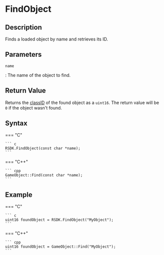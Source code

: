 # FindObject

## Description
Finds a loaded object by name and retrieves its ID.

## Parameters
`name`

:   The name of the object to find.

## Return Value
Returns the [classID](TODO) of the found object as a `uint16`. The return value will be `0` if the object wasn't found.

## Syntax
=== "C"

	``` c
	RSDK.FindObject(const char *name);
	```

=== "C++"

	``` cpp
	GameObject::Find(const char *name);
	```

## Example
=== "C"

	``` c
	uint16 foundObject = RSDK.FindObject("MyObject");
	```

=== "C++"

	``` cpp
	uint16 foundObject = GameObject::Find("MyObject");
	```
